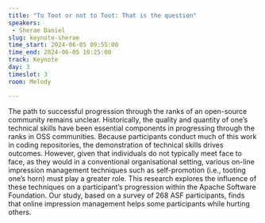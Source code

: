 ```yaml
---
title: "To Toot or not to Toot: That is the question"
speakers:
 - Sherae Daniel
slug: keynote-sherae 
time_start: 2024-06-05 09:55:00
time_end: 2024-06-05 10:25:00
track: Keynote
day: 3
timeslot: 3
room: Melody

---
```


The path to successful progression through the ranks of an open-source community remains unclear. Historically, the quality and quantity of one’s technical skills have been essential components in progressing through the ranks in OSS communities. Because participants conduct much of this work in coding repositories, the demonstration of technical skills drives outcomes. However, given that individuals do not typically meet face to face, as they would in a conventional organisational setting, various on-line impression management techniques such as self-promotion (i.e., tooting one’s horn) must play a greater role. This research explores the influence of these techniques on a participant’s progression within the Apache Software Foundation.  Our study, based on a survey of 268 ASF participants, finds that online impression management helps some participants while hurting others.